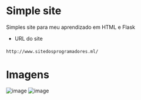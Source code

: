 # Simple site
Simples site para meu aprendizado em HTML e Flask
- URL do site
####
    http://www.sitedosprogramadores.ml/
    
# Imagens
![image](https://user-images.githubusercontent.com/62616207/173574340-db9b8ee1-1e05-4900-818f-01373844aa37.png)
![image](https://user-images.githubusercontent.com/62616207/173574346-81fcea8f-45d2-4b12-896f-bc5e1d9cd91c.png)
